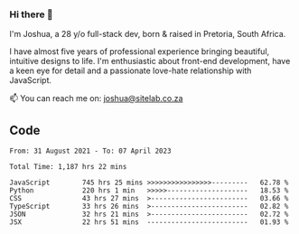 ### Hi there 👋

I'm Joshua, a 28 y/o full-stack dev, born & raised in Pretoria, South Africa. 

I have almost five years of professional experience bringing beautiful, intuitive designs to life. I'm enthusiastic about front-end development, have a keen eye for detail and a passionate love-hate relationship with JavaScript.

📫 You can reach me on: joshua@sitelab.co.za

## **Code**

<!--START_SECTION:waka-->

```text
From: 31 August 2021 - To: 07 April 2023

Total Time: 1,187 hrs 22 mins

JavaScript        745 hrs 25 mins >>>>>>>>>>>>>>>>---------   62.78 %
Python            220 hrs 1 min   >>>>>--------------------   18.53 %
CSS               43 hrs 27 mins  >------------------------   03.66 %
TypeScript        33 hrs 26 mins  >------------------------   02.82 %
JSON              32 hrs 21 mins  >------------------------   02.72 %
JSX               22 hrs 51 mins  -------------------------   01.93 %
```

<!--END_SECTION:waka-->
